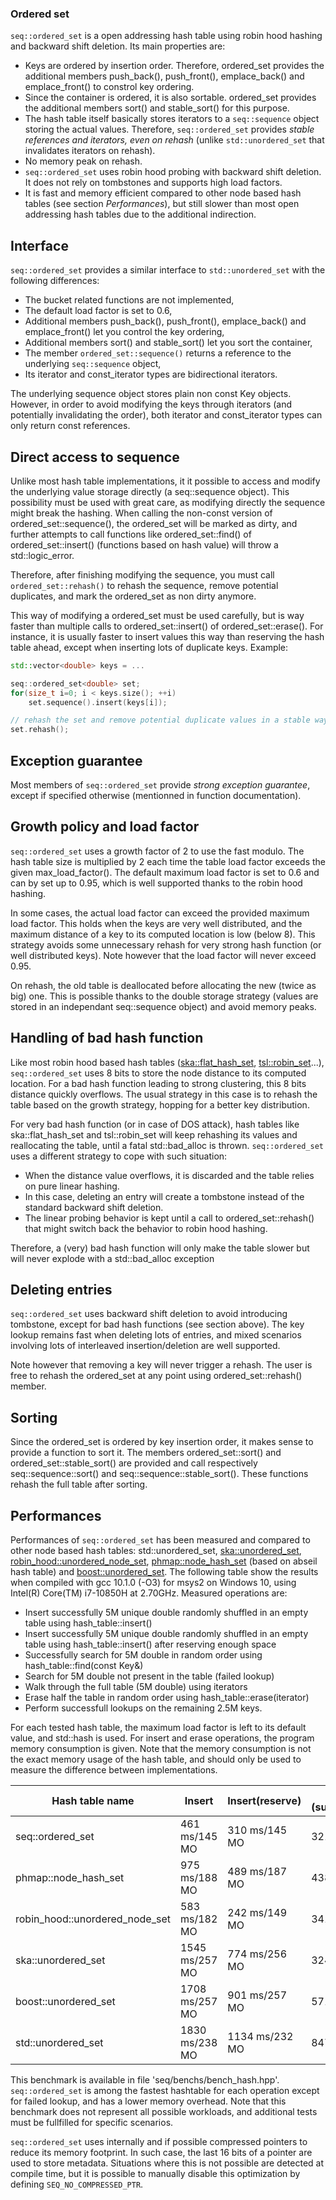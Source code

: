 ### Ordered set

`seq::ordered_set` is a open addressing hash table using robin hood hashing and backward shift deletion. Its main properties are:
-	Keys are ordered by insertion order. Therefore, ordered_set provides the additional members push_back(), push_front(), emplace_back() and emplace_front() to constrol key ordering.
-	Since the container is ordered, it is also sortable. ordered_set provides the additional members sort() and stable_sort() for this purpose.
-	The hash table itself basically stores iterators to a `seq::sequence` object storing the actual values. Therefore, `seq::ordered_set` provides *stable references and iterators, even on rehash* (unlike `std::unordered_set` that invalidates iterators on rehash).
-	No memory peak on rehash.
-	`seq::ordered_set` uses robin hood probing with backward shift deletion. It does not rely on tombstones and supports high load factors.
-	It is fast and memory efficient compared to other node based hash tables (see section *Performances*), but still slower than most open addressing hash tables due to the additional indirection.


## Interface

`seq::ordered_set` provides a similar interface to `std::unordered_set` with the following differences:
-	The bucket related functions are not implemented,
-	The default load factor is set to 0.6,
-	Additional members push_back(), push_front(), emplace_back() and emplace_front() let you control the key ordering,
-	Additional members sort() and stable_sort() let you sort the container,
-	The member `ordered_set::sequence()` returns a reference to the underlying `seq::sequence` object,
-	Its iterator and const_iterator types are bidirectional iterators.

The underlying sequence object stores plain non const Key objects. However, in order to avoid modifying the keys through iterators (and potentially invalidating the order), both iterator and const_iterator types can only return const references.


## Direct access to sequence

Unlike most hash table implementations, it it possible to access and modify the underlying value storage directly (a seq::sequence object). 
This possibility must be used with great care, as modifying directly the sequence might break the hashing. 
When calling the non-const version of ordered_set::sequence(), the ordered_set will be marked as dirty, and further attempts to call functions like ordered_set::find() of ordered_set::insert() (functions based on hash value) will throw a std::logic_error.

Therefore, after finishing modifying the sequence, you must call `ordered_set::rehash()` to rehash the sequence, remove potential duplicates, and mark the ordered_set as non dirty anymore.

This way of modifying a ordered_set must be used carefully, but is way faster than multiple calls to ordered_set::insert() of ordered_set::erase().
For instance, it is usually faster to insert values this way than reserving the hash table ahead, except when inserting lots of duplicate keys.
Example:

```cpp
std::vector<double> keys = ...

seq::ordered_set<double> set;
for(size_t i=0; i < keys.size(); ++i)
	set.sequence().insert(keys[i]);

// rehash the set and remove potential duplicate values in a stable way
set.rehash();
```


## Exception guarantee

Most members of `seq::ordered_set` provide *strong exception guarantee*, except if specified otherwise (mentionned in function documentation).


## Growth policy and load factor

`seq::ordered_set` uses a growth factor of 2 to use the fast modulo. The hash table size is multiplied by 2 each time the table load factor exceeds the given max_load_factor(). The default maximum load factor is set to 0.6 and can by set up to 0.95, which is well supported thanks to the robin hood hashing.

In some cases, the actual load factor can exceed the provided maximum load factor. This holds when the keys are very well distributed, and the maximum distance of a key to its computed location is low (below 8). This strategy avoids some unnecessary rehash for very strong hash function (or well distributed keys).
Note however that the load factor will never exceed 0.95.

On rehash, the old table is deallocated before allocating the new (twice as big) one. This is possible thanks to the double storage strategy (values are stored in an independant seq::sequence object) and avoid memory peaks.


## Handling of bad hash function

Like most robin hood based hash tables (<a href="https://github.com/skarupke/flat_hash_map/blob/master/flat_hash_set.hpp">ska::flat_hash_set</a>, <a href="https://github.com/Tessil/robin-map/blob/master/include/tsl/robin_set.h">tsl::robin_set</a>...), `seq::ordered_set` uses 8 bits to store the node distance to its computed location. For a bad hash function leading to strong clustering, this 8 bits distance quickly overflows. The usual strategy in this case is to rehash the table based on the growth strategy, hopping for a better key distribution.

For very bad hash function (or in case of DOS attack), hash tables like ska::flat_hash_set and tsl::robin_set will keep rehashing its values and reallocating the table, until a fatal std::bad_alloc is thrown. `seq::ordered_set` uses a different strategy to cope with such situation:
-	When the distance value overflows, it is discarded and the table relies on pure linear hashing.
-	In this case, deleting an entry will create a tombstone instead of the standard backward shift deletion.
-	The linear probing behavior is kept until a call to ordered_set::rehash() that might switch back the behavior to robin hood hashing.

Therefore, a (very) bad hash function will only make the table slower but will never explode with a std::bad_alloc exception


## Deleting entries

`seq::ordered_set` uses backward shift deletion to avoid introducing tombstone, except for bad hash functions (see section above).
The key lookup remains fast when deleting lots of entries, and mixed scenarios involving lots of interleaved insertion/deletion are well supported.

Note however that removing a key will never trigger a rehash. The user is free to rehash the ordered_set at any point using ordered_set::rehash() member.


## Sorting

Since the ordered_set is ordered by key insertion order, it makes sense to provide a function to sort it.
The members ordered_set::sort() and ordered_set::stable_sort() are provided and call respectively seq::sequence::sort() and seq::sequence::stable_sort().
These functions rehash the full table after sorting.


## Performances

Performances of `seq::ordered_set` has been measured and compared to other node based hash tables: std::unordered_set, <a href="https://github.com/skarupke/flat_hash_map/blob/master/unordered_map.hpp">ska::unordered_set</a>, <a href="https://github.com/martinus/robin-hood-hashing">robin_hood::unordered_node_set</a>, <a href="https://github.com/greg7mdp/parallel-hashmap">phmap::node_hash_set</a> (based on abseil hash table) and <a href="https://www.boost.org/doc/libs/1_51_0/doc/html/boost/unordered_set.html">boost::unordered_set</a>.
The following table show the results when compiled with gcc 10.1.0 (-O3) for msys2 on Windows 10, using Intel(R) Core(TM) i7-10850H at 2.70GHz. Measured operations are:
-	Insert successfully 5M unique double randomly shuffled in an empty table using hash_table::insert()
-	Insert successfully 5M unique double randomly shuffled in an empty table using hash_table::insert() after reserving enough space
-	Successfully search for 5M double in random order using hash_table::find(const Key&)
-	Search for 5M double not present in the table (failed lookup)
-	Walk through the full table (5M double) using iterators
-	Erase half the table in random order using hash_table::erase(iterator)
-	Perform successfull lookups on the remaining 2.5M keys.

For each tested hash table, the maximum load factor is left to its default value, and std::hash<double> is used. For insert and erase operations, the program memory consumption is given. Note that the memory consumption is not the exact memory usage of the hash table, and should only be used to measure the difference between implementations.

Hash table name               |       Insert       |  Insert(reserve)   |Find (success) | Find (failed) |    Iterate    |       Erase        |  Find again   |
------------------------------|--------------------|--------------------|---------------|---------------|---------------|--------------------|---------------|
seq::ordered_set              |   461 ms/145 MO    |   310 ms/145 MO    |    321 ms     |    177 ms     |     5 ms      |   462 ms/222 MO    |    203 ms     |
phmap::node_hash_set          |   975 ms/188 MO    |   489 ms/187 MO    |    438 ms     |    132 ms     |     95 ms     |   732 ms/264 MO    |    250 ms     |
robin_hood::unordered_node_set|   583 ms/182 MO    |   242 ms/149 MO    |    341 ms     |    142 ms     |     83 ms     |   379 ms/258 MO    |    224 ms     |
ska::unordered_set            |   1545 ms/257 MO   |   774 ms/256 MO    |    324 ms     |    258 ms     |    128 ms     |   613 ms/333 MO    |    238 ms     |
boost::unordered_set          |   1708 ms/257 MO   |   901 ms/257 MO    |    571 ms     |    532 ms     |    262 ms     |   1073 ms/333 MO   |    405 ms     |
std::unordered_set            |   1830 ms/238 MO   |   1134 ms/232 MO   |    847 ms     |    878 ms     |    295 ms     |   1114 ms/315 MO   |    646 ms     |


This benchmark is available in file 'seq/benchs/bench_hash.hpp'.
`seq::ordered_set` is among the fastest hashtable for each operation except for failed lookup, and has a lower memory overhead.
Note that this benchmark does not represent all possible workloads, and additional tests must be fullfilled for specific scenarios.

`seq::ordered_set` uses internally and if possible compressed pointers to reduce its memory footprint. In such case, the last 16 bits of a pointer are used to store metadata. Situations where this is not possible are detected at compile time, but it is possible to manually disable this optimization by defining `SEQ_NO_COMPRESSED_PTR`.
